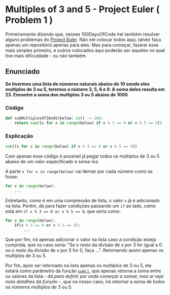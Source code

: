 # Multiples of 3 and 5 - Project Euler ( Problem 1 )

Primeiramente dizendo que, nesses 100DaysOfCode irei também resolver alguns problemas do [Project Euler](https://projecteuler.net/). Não irei colocar todos aqui, talvez faça apenas um repositório apenas para eles. Mas para começar, fazerei esse mais simples primeiro, e outros colocados aqui poderão ser aqueles no qual tive mais dificuldade - ou não também.

## Enunciado
**Se tivermos uma lista de números naturais abaixo de 10 sendo eles multiplos de 3 ou 5, teremos o número 3, 5, 6 e 9. A soma deles resulta em 23. Encontre a soma dos multiplos 3 ou 5 abaixo de 1000**

### Código
```python
def sumMultiplesOf3And5(below: int) -> int:
    return sum([x for x in range(below) if x % 3 == 0 or x % 5 == 0])
```

### Explicação
```python
sum([x for x in range(below) if x % 3 == 0 or x % 5 == 0])
```
Com apenas esse código é possível já pegar todos os múltiplos de 3 ou 5 abaixo de um valor especificado e soma-los.  

A parte `x for x in range(below)` vai iternar por cada número como se fosse:
```python
for x in range(below):
    ...
```
Entretanto, como é em uma compressão de lista, o valor `x` já é adicionado na lista. Porém, dá para fazer condições passando um `if` ao lado, como está em `if x % 3 == 0 or x % 5 == 0`, que seria como:
```python
for x in range(below):
    if(x % 3 == 0 or x % 5 == 0):
        ...
```
Que por fim, irá apenas adicionar o valor na lista caso a condição esteja cumprida, que no caso seria: "Se o resto da divisão de x por 3 for igual a 0 ou o resto da divisão de x por 5 for 0, faça ...". Retornando assim apenas os multiplos de 3 ou 5.  

Por fim, após ser retornado na lista apenas os multiplos de 3 ou 5, ela estará como parâmetro da função [`sum()`](https://docs.python.org/3/library/functions.html#sum), que apenas retorna a soma entre os valores da lista - *dá para definir por onde começar a somar, mas ai veja mais detalhes da função* -, que no nosso caso, irá retornar a soma de todos os números multiplos de 3 ou 5.